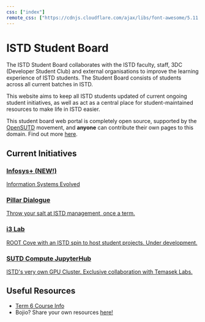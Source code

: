 ```yaml
---
css: ["index"]
remote_css: ["https://cdnjs.cloudflare.com/ajax/libs/font-awesome/5.11.2/css/all.min.css"]
---
```


# ISTD Student Board

The ISTD Student Board collaborates with the ISTD faculty, staff, 3DC (Developer Student Club) and external organisations to improve the learning experience of ISTD students. The Student Board consists of students across all current batches in ISTD.

This website aims to keep all ISTD students updated of current ongoing student initiatives, as well as act as a central place for student-maintained resources to make life in ISTD easier.

This student board web portal is completely open source, supported by the [OpenSUTD](https://opensutd.org) movement, and **anyone** can contribute their own pages to this domain. Find out more [here](https://github.com/OpenSUTD/ISTD).

## Current Initiatives

<div class="init_grid">
  <div class="init_element">
    <a href="archives/infosys+">
      <div class="init_left">
        <i class="fas fa-plus-square"></i>
      </div>
      <div class="init_right">
        <h3>Infosys+ <b>(NEW!)</b></h3>
        <p>Information Systems Evolved</p>
      </div>
    </a>
  </div>
  <div class="init_element">
    <a href="dialogue.html">
      <div class="init_left">
        <i class="fas fa-comments"></i>
      </div>
      <div class="init_right">
        <h3>Pillar Dialogue</h3>
        <p>Throw your salt at ISTD management, once a term.</p>
      </div>
    </a>
  </div>
  <div class="init_element">
    <a href="i3.html">
      <div class="init_left">
        <i class="fas fa-couch"></i>
      </div>
      <div class="init_right">
        <h3>i3 Lab</h3>
        <p>ROOT Cove with an ISTD spin to host student projects. Under development.</p>
      </div>
    </a>
  </div>
  <div class="init_element">
    <a href="jupyterhub.html">
      <div class="init_left">
        <i class="fas fa-server"></i>
      </div>
      <div class="init_right">
        <h3>SUTD Compute JupyterHub</h3>
        <p>ISTD's very own GPU Cluster. Exclusive collaboration with Temasek Labs.</p>
      </div>
    </a>
  </div>
</div>

## Useful Resources

* [Term 6 Course Info](term_6_course_info.md)
* Bojio? Share your own resources [here!](https://github.com/OpenSUTD/istd)
